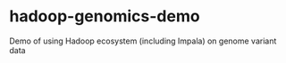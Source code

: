 hadoop-genomics-demo
====================

Demo of using Hadoop ecosystem (including Impala) on genome variant data
